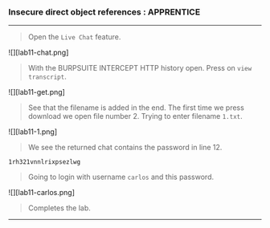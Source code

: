 
### Insecure direct object references : APPRENTICE

---

> Open the `Live Chat` feature.

![][lab11-chat.png]

> With the BURPSUITE INTERCEPT HTTP history open.
> Press on `view transcript`.

![][lab11-get.png]

> See that the filename is added in the end.
> The first time we press download we open file number 2.
> Trying to enter filename `1.txt`.

![][lab11-1.png]

> We see the returned chat contains the password in line 12.
```
1rh321vnnlrixpsezlwg
```

> Going to login with username `carlos` and this password.

![][lab11-carlos.png]

> Completes the lab.

---
